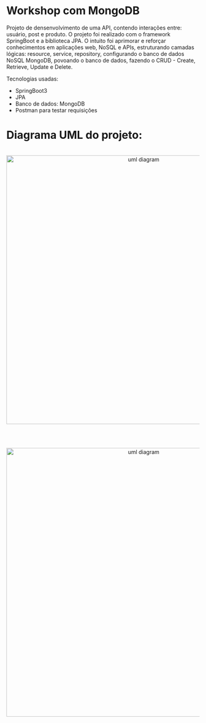 # Workshop com MongoDB

Projeto de densenvolvimento de uma API, contendo interações entre: usuário, post e produto. O projeto foi realizado com o framework SpringBoot e a biblioteca JPA.
O intuito foi aprimorar e reforçar conhecimentos em aplicações web, NoSQL e APIs, estruturando camadas lógicas: resource, service, repository, configurando o banco de dados NoSQL MongoDB, povoando o banco de dados, fazendo o CRUD - Create, Retrieve, Update e Delete.

Tecnologias usadas:
- SpringBoot3
- JPA
- Banco de dados: MongoDB
- Postman para testar requisições

# Diagrama UML do projeto:
<p align="center">
  <br>
  <img src="https://github.com/CairoDeAndrade/workshop-mongodb/blob/main/assets/img/mongo-workshop-domain.png" width="700" margin="10rem" title="uml diagram">
</p>
<br>
<p align="center">
  <br>
  <img src="https://github.com/CairoDeAndrade/workshop-mongodb/blob/main/assets/img/mongo-workshop-instance.png" width="700" margin="10rem" title="uml diagram">
</p>

